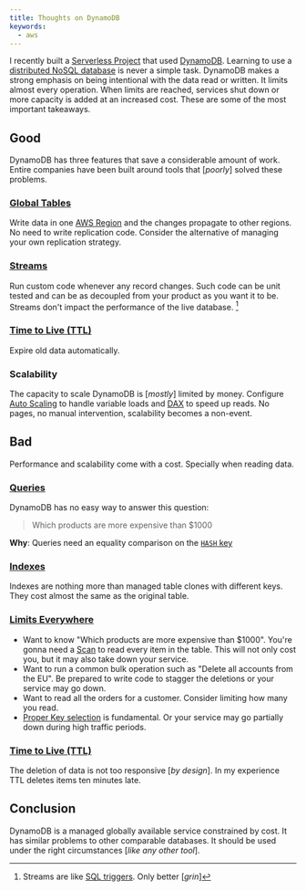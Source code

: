 ```yaml
---
title: Thoughts on DynamoDB
keywords:
  - aws
---
```


I recently built a [Serverless Project](https://github.com/camilin87/hb-api) that used [DynamoDB](https://aws.amazon.com/dynamodb/). Learning to use a [distributed NoSQL database](https://en.wikipedia.org/wiki/CAP_theorem) is never a simple task. DynamoDB makes a strong emphasis on being intentional with the data read or written. It limits almost every operation. When limits are reached, services shut down or more capacity is added at an increased cost. These are some of the most important takeaways.

## Good  
DynamoDB has three features that save a considerable amount of work. Entire companies have been built around tools that [_poorly_] solved these problems.  

### [Global Tables](https://aws.amazon.com/dynamodb/global-tables/)  
Write data in one [AWS Region](https://docs.aws.amazon.com/AmazonRDS/latest/UserGuide/Concepts.RegionsAndAvailabilityZones.html) and the changes propagate to other regions. No need to write replication code. Consider the alternative of managing your own replication strategy.  

### [Streams](https://docs.aws.amazon.com/amazondynamodb/latest/developerguide/Streams.html)  
Run custom code whenever any record changes. Such code can be unit tested and can be as decoupled from your product as you want it to be. Streams don't impact the performance of the live database. [^streams]

### [Time to Live (TTL)](https://docs.aws.amazon.com/amazondynamodb/latest/developerguide/TTL.html)  
Expire old data automatically.  

### Scalability  
The capacity to scale DynamoDB is [_mostly_] limited by money. Configure [Auto Scaling](https://docs.aws.amazon.com/amazondynamodb/latest/developerguide/AutoScaling.html) to handle variable loads and [DAX](https://aws.amazon.com/dynamodb/dax/) to speed up reads. No pages, no manual intervention, scalability becomes a non-event.  

## Bad  
Performance and scalability come with a cost. Specially when reading data.  

### [Queries](https://docs.aws.amazon.com/amazondynamodb/latest/developerguide/Query.html)  
DynamoDB has no easy way to answer this question:  

> Which products are more expensive than $1000

**Why**: Queries need an equality comparison on the [`HASH` key](https://docs.aws.amazon.com/amazondynamodb/latest/developerguide/HowItWorks.CoreComponents.html#HowItWorks.CoreComponents.PrimaryKey)  

### [Indexes](https://docs.aws.amazon.com/amazondynamodb/latest/developerguide/SecondaryIndexes.html)  
Indexes are nothing more than managed table clones with different keys. They cost almost the same as the original table.  

### [Limits Everywhere](https://docs.aws.amazon.com/amazondynamodb/latest/developerguide/HowItWorks.ProvisionedThroughput.html)  
- Want to know "Which products are more expensive than $1000". You're gonna need a [Scan](https://docs.aws.amazon.com/amazondynamodb/latest/developerguide/Scan.html) to read every item in the table. This will not only cost you, but it may also take down your service.  
- Want to run a common bulk operation such as "Delete all accounts from the EU". Be prepared to write code to stagger the deletions or your service may go down.  
- Want to read all the orders for a customer. Consider limiting how many you read.  
- [Proper Key selection](https://aws.amazon.com/blogs/database/choosing-the-right-dynamodb-partition-key/) is fundamental. Or your service may go partially down during high traffic periods.  

### [Time to Live (TTL)](https://docs.aws.amazon.com/amazondynamodb/latest/developerguide/TTL.html)  
The deletion of data is not too responsive [_by design_]. In my experience TTL deletes items ten minutes late.  

## Conclusion  
DynamoDB is a managed globally available service constrained by cost. It has similar problems to other comparable databases. It should be used under the right circumstances [_like any other tool_].  


[^streams]: Streams are like [SQL triggers](https://docs.microsoft.com/en-us/sql/t-sql/statements/create-trigger-transact-sql?view=sql-server-2017). Only better [_grin_]  